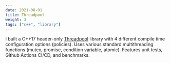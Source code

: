 ```yaml
---
date: 2021-08-01
title: Threadpool
weight: 3
tags: ["c++", "library"]
---
```


I built a C++17 header-only [Threadpool](https://github.com/Zephilinox/Threadpool) library with 4 different compile time configuration options (policies). Uses various standard
multithreading functions (mutex, promise, condition variable, atomic). Features unit tests, Github Actions CI/CD, and benchmarks.
